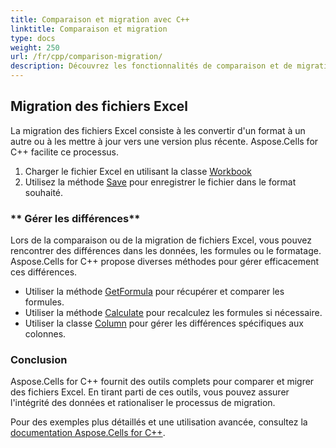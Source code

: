 ```yaml
---
title: Comparaison et migration avec C++
linktitle: Comparaison et migration
type: docs
weight: 250
url: /fr/cpp/comparison-migration/
description: Découvrez les fonctionnalités de comparaison et de migration dans Aspose.Cells for C++.
---
```


## **Migration des fichiers Excel**

 La migration des fichiers Excel consiste à les convertir d'un format à un autre ou à les mettre à jour vers une version plus récente. Aspose.Cells for C++ facilite ce processus.

1. Charger le fichier Excel en utilisant la classe [Workbook](https://reference.aspose.com/cells/cpp/aspose.cells/workbook/)
2. Utilisez la méthode [Save](https://reference.aspose.com/cells/cpp/aspose.cells/workbook/save/) pour enregistrer le fichier dans le format souhaité.


### ** Gérer les différences**

 Lors de la comparaison ou de la migration de fichiers Excel, vous pouvez rencontrer des différences dans les données, les formules ou le formatage. Aspose.Cells for C++ propose diverses méthodes pour gérer efficacement ces différences.

- Utiliser la méthode [GetFormula](https://reference.aspose.com/cells/cpp/aspose.cells/cell/getformula/) pour récupérer et comparer les formules.
- Utiliser la méthode [Calculate](https://reference.aspose.com/cells/cpp/aspose.cells/abstractcalculationengine/calculate/) pour recalculez les formules si nécessaire.
- Utiliser la classe [Column](https://reference.aspose.com/cells/cpp/aspose.cells/column/) pour gérer les différences spécifiques aux colonnes.


### **Conclusion**

Aspose.Cells for C++ fournit des outils complets pour comparer et migrer des fichiers Excel. En tirant parti de ces outils, vous pouvez assurer l'intégrité des données et rationaliser le processus de migration.

Pour des exemples plus détaillés et une utilisation avancée, consultez la [documentation Aspose.Cells for C++](https://reference.aspose.com/cells/cpp/).
